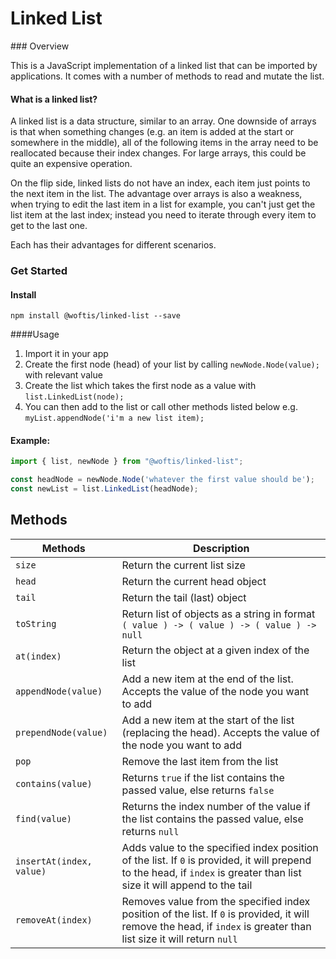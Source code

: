 # Linked List

### Overview

This is a JavaScript implementation of a linked list that can be imported by applications. It comes with a number of methods to read and mutate the list.

#### What is a linked list?

A linked list is a data structure, similar to an array. One downside of arrays is that when something changes (e.g. an item is added at the start or somewhere in the middle), all of the following items in the array need to be reallocated because their index changes. For large arrays, this could be quite an expensive operation.

On the flip side, linked lists do not have an index, each item just points to the next item in the list. The advantage over arrays is also a weakness, when trying to edit the last item in a list for example, you can't just get the list item at the last index; instead you need to iterate through every item to get to the last one.

Each has their advantages for different scenarios.

### Get Started

#### Install

`npm install @woftis/linked-list --save`

####Usage

1. Import it in your app
2. Create the first node (head) of your list by calling `newNode.Node(value);` with relevant value
3. Create the list which takes the first node as a value with `list.LinkedList(node);`
4. You can then add to the list or call other methods listed below e.g. `myList.appendNode('i'm a new list item);`

#### Example:

```js
import { list, newNode } from "@woftis/linked-list";

const headNode = newNode.Node('whatever the first value should be');
const newList = list.LinkedList(headNode);
```

## Methods


| Methods | Description |
| ------- | ---------- |
| `size` | Return the current list size |
| `head` | Return the current head object |
| `tail` | Return the tail (last) object |
| `toString` | Return list of objects as a string in format `( value ) -> ( value ) -> ( value ) -> null` |
| `at(index)` | Return the object at a given index of the list|
| `appendNode(value)` | Add a new item at the end of the list. Accepts the value of the node you want to add |
| `prependNode(value)` | Add a new item at the start of the list (replacing the head). Accepts the value of the node you want to add|
| `pop` | Remove the last item from the list|
| `contains(value)` | Returns `true` if the list contains the passed value, else returns `false` |
| `find(value)` | Returns the index number of the value if the list contains the passed value, else returns `null` |
| `insertAt(index, value)` | Adds value to the specified index position of the list. If `0` is provided, it will prepend to the head, if `index` is greater than list size it will append to the tail |
| `removeAt(index)` | Removes value from the specified index position of the list. If `0` is provided, it will remove the head, if `index` is greater than list size it will return `null` |


